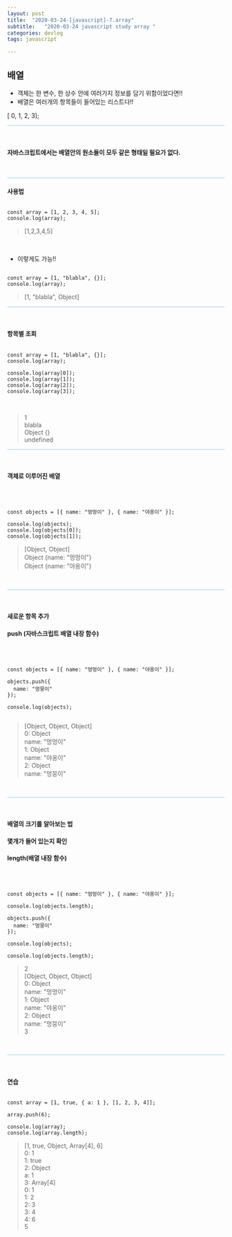 ```yaml
---
layout: post
title:  "2020-03-24-[javascript]-7.array"
subtitle:   "2020-03-24 javascript study array "
categories: devlog
tags: javascript

---
```



## 배열 <br/>

- 객체는 한 변수, 한 상수 안에 여러가지 정보를 담기 위함이었다면!! <br/>
- 배열은 여러개의 항목들이 들어있는 리스트다!!

[ 0, 1, 2, 3];

<hr style="height: 1px; background: skyblue; "/>

<br/>


#### 자바스크립트에서는 배열안의 원소들이 모두 같은 형태일 필요가 없다.

<br/>

<hr style="height: 1px; background: skyblue; "/>


#### 사용법


```

const array = [1, 2, 3, 4, 5];
console.log(array);

```

>[1,2,3,4,5]

<br/>

- 이렇게도 가능!! <br/>

```

const array = [1, "blabla", {}];
console.log(array);

```

> [1, "blabla", Object]


<hr style="height: 1px; background: skyblue; "/>

<br/>

#### 항목별 조회

```

const array = [1, "blabla", {}];
console.log(array);

console.log(array[0]);
console.log(array[1]);
console.log(array[2]);
console.log(array[3]);

```

<br/>

> 1 <br/>
> blabla <br/>
> Object {} <br/>
> undefined


<hr style="height: 1px; background: skyblue; "/>

<br/>

#### 객체로 이루어진 배열

<br/>


```

const objects = [{ name: "멍멍이" }, { name: "야옹이" }];

console.log(objects);
console.log(objects[0]);
console.log(objects[1]);

```

> [Object, Object] <br/>
> Object {name: "멍멍이"} <br/>
> Object {name: "야옹이"}

<br/>

<hr style="height: 1px; background: skyblue; "/>

<br/>


#### 새로운 항목 추가
#### push (자바스크립트 배열 내장 함수)

<br/>

```

const objects = [{ name: "멍멍이" }, { name: "야옹이" }];

objects.push({
  name: "멍뭉이"
});

console.log(objects);


```

> [Object, Object, Object] <br/>
> 0: Object <br/>
> name: "멍멍이" <br/>
> 1: Object <br/>
> name: "야옹이" <br/>
> 2: Object <br/>
> name: "멍뭉이"

<br/>

<hr style="height: 1px; background: skyblue; "/>

<br/>

#### 배열의 크기를 알아보는 법
#### 몇개가 들어 있는지 확인
#### length(배열 내장 함수)

<br/>

```

const objects = [{ name: "멍멍이" }, { name: "야옹이" }];

console.log(objects.length);

objects.push({
  name: "멍뭉이"
});

console.log(objects);

console.log(objects.length);

```

> 2 <br/>
> [Object, Object, Object] <br/>
> 0: Object <br/>
> name: "멍멍이" <br/>
> 1: Object <br/>
> name: "야옹이" <br/>
> 2: Object <br/>
> name: "멍뭉이" <br/>
> 3

<br/>

<hr style="height: 1px; background: skyblue; "/>

<br/>

#### 연습

```

const array = [1, true, { a: 1 }, [1, 2, 3, 4]];

array.push(6);

console.log(array);
console.log(array.length);

```

> [1, true, Object, Array[4], 6] <br/>
> 0: 1 <br/>
> 1: true <br/>
> 2: Object <br/>
> a: 1 <br/>
> 3: Array[4] <br/>
> 0: 1 <br/>
> 1: 2 <br/>
> 2: 3 <br/>
> 3: 4 <br/>
> 4: 6 <br/>
> 5
